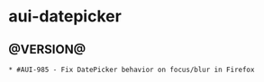 aui-datepicker
========


@VERSION@
------

	* #AUI-985 - Fix DatePicker behavior on focus/blur in Firefox